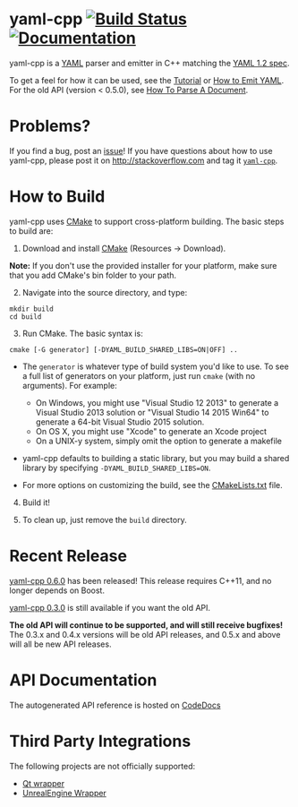 # yaml-cpp [![Build Status](https://travis-ci.org/jbeder/yaml-cpp.svg?branch=master)](https://travis-ci.org/jbeder/yaml-cpp) [![Documentation](https://codedocs.xyz/jbeder/yaml-cpp.svg)](https://codedocs.xyz/jbeder/yaml-cpp/)

yaml-cpp is a [YAML](http://www.yaml.org/) parser and emitter in C++ matching the [YAML 1.2 spec](http://www.yaml.org/spec/1.2/spec.html).

To get a feel for how it can be used, see the [Tutorial](https://github.com/jbeder/yaml-cpp/wiki/Tutorial) or [How to Emit YAML](https://github.com/jbeder/yaml-cpp/wiki/How-To-Emit-YAML). For the old API (version < 0.5.0), see [How To Parse A Document](https://github.com/jbeder/yaml-cpp/wiki/How-To-Parse-A-Document-(Old-API)).

# Problems? #

If you find a bug, post an [issue](https://github.com/jbeder/yaml-cpp/issues)! If you have questions about how to use yaml-cpp, please post it on http://stackoverflow.com and tag it [`yaml-cpp`](http://stackoverflow.com/questions/tagged/yaml-cpp).

# How to Build #

yaml-cpp uses [CMake](http://www.cmake.org) to support cross-platform building. The basic steps to build are:

1. Download and install [CMake](http://www.cmake.org) (Resources -> Download).

**Note:** If you don't use the provided installer for your platform, make sure that you add CMake's bin folder to your path.

2. Navigate into the source directory, and type:

```
mkdir build
cd build
```

3. Run CMake. The basic syntax is:

```
cmake [-G generator] [-DYAML_BUILD_SHARED_LIBS=ON|OFF] ..
```

  * The `generator` is whatever type of build system you'd like to use. To see a full list of generators on your platform, just run `cmake` (with no arguments). For example:
    * On Windows, you might use "Visual Studio 12 2013" to generate a Visual Studio 2013 solution or "Visual Studio 14 2015 Win64" to generate a 64-bit Visual Studio 2015 solution.
    * On OS X, you might use "Xcode" to generate an Xcode project
    * On a UNIX-y system, simply omit the option to generate a makefile

  * yaml-cpp defaults to building a static library, but you may build a shared library by specifying `-DYAML_BUILD_SHARED_LIBS=ON`.

  * For more options on customizing the build, see the [CMakeLists.txt](https://github.com/jbeder/yaml-cpp/blob/master/CMakeLists.txt) file.

4. Build it!

5. To clean up, just remove the `build` directory.

# Recent Release #

[yaml-cpp 0.6.0](https://github.com/jbeder/yaml-cpp/releases/tag/yaml-cpp-0.6.0) has been released! This release requires C++11, and no longer depends on Boost.

[yaml-cpp 0.3.0](https://github.com/jbeder/yaml-cpp/releases/tag/release-0.3.0) is still available if you want the old API.

**The old API will continue to be supported, and will still receive bugfixes!** The 0.3.x and 0.4.x versions will be old API releases, and 0.5.x and above will all be new API releases.

# API Documentation 

The autogenerated API reference is hosted on [CodeDocs](https://codedocs.xyz/jbeder/yaml-cpp/index.html)

# Third Party Integrations

The following projects are not officially supported:

- [Qt wrapper](https://gist.github.com/brcha/d392b2fe5f1e427cc8a6)
- [UnrealEngine Wrapper](https://github.com/jwindgassen/UnrealYAML)

